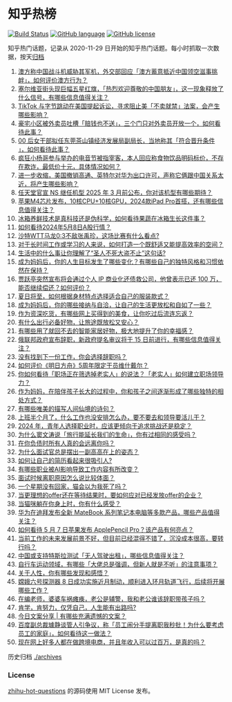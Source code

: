 # 知乎热榜
[![Build Status](https://github.com/ToWeLong/zhihu-hot-questions/workflows/CI/badge.svg)](https://github.com/ToWeLong/zhihu-hot-questions/actions)
[![GitHub language](https://img.shields.io/badge/language-golang-orange.svg)](https://golang.org/)
[![GitHub license](https://img.shields.io/github/license/ToWeLong/zhihu-hot-questions)](https://github.com/ToWeLong/zhihu-hot-questions/blob/main/LICENSE)

知乎热门话题，记录从 2020-11-29 日开始的知乎热门话题。每小时抓取一次数据，按天[归档](./archives)

<!-- BEGIN -->

1. [澳方称中国战斗机威胁其军机，外交部回应「澳方蓄意抵近中国领空滋事挑衅」，如何评价澳方行为？](https://www.zhihu.com/question/655242590)
1. [塞尔维亚街头现巨幅五星红旗，「热烈欢迎尊敬的中国朋友」，这一现象释放了什么信号，有哪些信息值得关注？](https://www.zhihu.com/question/655160434)
1. [TikTok 与字节跳动在美国提起诉讼，寻求阻止美「不卖就禁」法案，会产生哪些影响？](https://www.zhihu.com/question/655311736)
1. [豪宅小区被外卖员吐槽「赔钱也不送」，三个门只对外卖员开放一个，如何看待此事？](https://www.zhihu.com/question/655211306)
1. [00 后女干部拟任东莞茶山镇经济发展局副局长，当地称其「符合晋升条件 」，如何看待此事？](https://www.zhihu.com/question/655233703)
1. [疯狂小杨哥参与举办的电音节被指宰客，本人回应称食物饮品明码标价，不存在欺诈，最低价十元，具体情况如何？](https://www.zhihu.com/question/655264588)
1. [进一步收缩，美国撤销高通、英特尔对华为出口许可，声称它俩跟中国关系太近，将产生哪些影响？](https://www.zhihu.com/question/655316981)
1. [任天堂官宣 NS 继任机型 2025 年 3 月前公布，你对该机型有哪些期待？](https://www.zhihu.com/question/655241973)
1. [苹果M4芯片发布，10核CPU+10核GPU，2024款iPad Pro首搭，还有哪些信息值得关注？](https://www.zhihu.com/question/655277608)
1. [冰箱养鲜技术是真科技还是伪科学，如何看待果蔬在冰箱生长这件事？](https://www.zhihu.com/question/655177881)
1. [如何看待2024年5月8日A股行情？](https://www.zhihu.com/question/655239587)
1. [沙特WTT马龙0:3不敌张禹珍，这场比赛有什么看点?](https://www.zhihu.com/question/655176372)
1. [对于长时间工作或学习的人来说，如何打造一个既舒适又能提高效率的空间？](https://www.zhihu.com/question/655280880)
1. [生活中的什么事让你理解了“圣人不死大盗不止”这句话?](https://www.zhihu.com/question/622710159)
1. [成为妈妈后，你的人生目标发生了哪些变化？有哪些自己的独特风格和习惯依然在保持？](https://www.zhihu.com/question/654622462)
1. [贾跃亭突然宣布将会通过个人 IP 商业化还债救公司，他曾表示已还 100 万，能否继续偿还？如何评价？](https://www.zhihu.com/question/655248398)
1. [夏日将至，如何根据身材特点选择适合自己的服装款式？](https://www.zhihu.com/question/655280876)
1. [成为妈妈后，你的哪些接纳与自洽，让自己的生活更放松和自如了一些？](https://www.zhihu.com/question/654611769)
1. [作为资深吃货，有哪些网上买得到的美食，让你吃过后流连忘返？](https://www.zhihu.com/question/655280871)
1. [有什么出行必备好物，让旅途既放松又安心？](https://www.zhihu.com/question/655280858)
1. [有哪些用了就回不去的智能家居好物，极大地提升了你的幸福感？](https://www.zhihu.com/question/655280868)
1. [俄联邦政府宣布辞职，新政府提名审议将于 15 日前进行，有哪些信息值得关注？](https://www.zhihu.com/question/655310083)
1. [没有找到下一份工作，你会选择辞职吗？](https://www.zhihu.com/question/654358314)
1. [如何评价《明日方舟》5周年限定干员维什戴尔？](https://www.zhihu.com/question/654304287)
1. [你如何看待「职场正在筛选掉老实人」的说法？「老实人」如何建立职场领导力？](https://www.zhihu.com/question/653786953)
1. [作为妈妈，在陪伴孩子长大的过程中，你和孩子之间逐渐形成了哪些独特的相处方式？](https://www.zhihu.com/question/654612141)
1. [有哪些唯美的描写人间仙境的诗句？](https://www.zhihu.com/question/654851663)
1. [上班半个月了，什么工作也没安排怎么办，要不要去和领导要活儿干？](https://www.zhihu.com/question/654060408)
1. [2024 年，青年人选择职业时，应该更倾向于追求挑战还是稳定？](https://www.zhihu.com/question/653723731)
1. [为什么窦文涛说「旅行能延长我们的生命」，你有过相同的感受吗？](https://www.zhihu.com/question/655321589)
1. [在你负债时所有人真的会远离你吗？](https://www.zhihu.com/question/655052364)
1. [为什么面试官总是摆出一副高高在上的姿态？](https://www.zhihu.com/question/654162281)
1. [如何让自己的简历看起来很吸引人?](https://www.zhihu.com/question/652576540)
1. [有哪些职业被AI影响导致工作内容有所改变？](https://www.zhihu.com/question/653199447)
1. [面试时候离职原因怎么说比较体面？](https://www.zhihu.com/question/654053077)
1. [一个星期没有回家，猫会以为我死了吗？](https://www.zhihu.com/question/643736560)
1. [当更理想的offer还在等待结果时，要如何应对已经发放offer的企业？](https://www.zhihu.com/question/652073827)
1. [当猫咪躺在你身上时，你有什么感受？](https://www.zhihu.com/question/652390517)
1. [华为在迪拜发布全新 MateBook 系列笔记本电脑等多款产品，哪些产品值得关注？](https://www.zhihu.com/question/655313849)
1. [如何看待 5 月 7 日苹果发布 ApplePencil Pro？该产品有何亮点？](https://www.zhihu.com/question/655277332)
1. [当前工作的未来发展前景不好，但目前已经混得不错了，沉没成本很高，要转行吗？](https://www.zhihu.com/question/652074716)
1. [中国或支持特斯拉测试「无人驾驶出租」，哪些信息值得关注？](https://www.zhihu.com/question/655316300)
1. [自行车运动领域，有哪些「大佬总是强调，但新人就是不听」的注意事项？](https://www.zhihu.com/question/654594530)
1. [关于人性，你有哪些发现和感悟？](https://www.zhihu.com/question/473818502)
1. [嫦娥六号探测器 8 日成功实施近月制动，顺利进入环月轨道飞行，后续将开展哪些工作？](https://www.zhihu.com/question/655321895)
1. [在编老师，婆婆车祸瘫痪，老公是辅警，我和老公谁该辞职带孩子吗？](https://www.zhihu.com/question/654796206)
1. [肯学，肯努力，仅凭自己，人生能有出路吗?](https://www.zhihu.com/question/654787443)
1. [今日文案分享 | 有哪些充满遗憾的文案？](https://www.zhihu.com/question/655232251)
1. [百度副总裁璩静谈管人引争议，称「员工闹分手提离职我秒批！为什么要考虑员工的家庭」，如何看待这一做法？](https://www.zhihu.com/question/655203171)
1. [现在网上好多人都在做跨境电商，并且年收入可以过百万，是真的吗？](https://www.zhihu.com/question/364411775)

<!-- END -->

历史归档 [./archives](./archives)


### License
[zhihu-hot-questions](https://github.com/towelong/zhihu-hot-questions) 的源码使用 MIT License 发布。